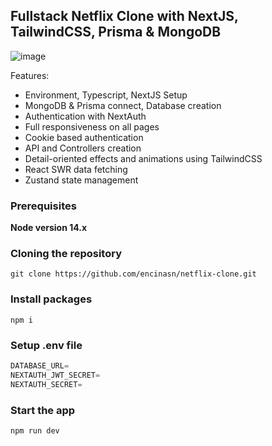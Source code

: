 ## Fullstack Netflix Clone with NextJS, TailwindCSS, Prisma & MongoDB

![image](https://encinasn.com/images/overview.png)

Features:

- Environment, Typescript, NextJS Setup
- MongoDB & Prisma connect, Database creation
- Authentication with NextAuth
- Full responsiveness on all pages
- Cookie based authentication
- API and Controllers creation
- Detail-oriented effects and animations using TailwindCSS
- React SWR data fetching
- Zustand state management

### Prerequisites

**Node version 14.x**

### Cloning the repository

```shell
git clone https://github.com/encinasn/netflix-clone.git
```

### Install packages

```shell
npm i
```

### Setup .env file


```js
DATABASE_URL=
NEXTAUTH_JWT_SECRET=
NEXTAUTH_SECRET=
```

### Start the app

```shell
npm run dev
```